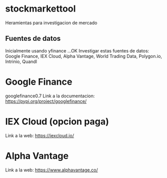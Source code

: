 # stockmarkettool
Heramientas para investigacion de mercado

## Fuentes de datos
Inicialmente usando yfinance ...OK
Investigar estas fuentes de datos: Google Finance, IEX Cloud, Alpha Vantage, World Trading Data, Polygon.io, Intrinio, Quandl

# Google Finance
googlefinance0.7
Link a la documentacion: https://pypi.org/project/googlefinance/

# IEX Cloud (opcion paga)
Link a la web: https://iexcloud.io/

# Alpha Vantage
Link a la web: https://www.alphavantage.co/

